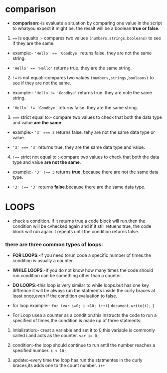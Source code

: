 
# comparison
- **comparison**:-is evaluate a situation by comparing one value in the script to whatyou expect it might be. the resalt will be a boolean:**true or false**.

1. ```==``` is equalto :- compares two values ```(numbers,strings,booleans)``` to see if they are the same.

- example:- ```'Hello' == 'Goodbye'``` retuns false. they are not the same string.

- ```'Hello' == 'Hello'``` returns true. they are the same string.

2. ```!=``` is not equal:-compares two values ```(numbers,strings,booleans)``` to see if they are not the same.

- example:- ```'Hello'!= 'Goodbye'``` returns true. they are note the same string.

- ```'Hello' != 'Goodbye'``` returns false. they are the same string.

3. ```===``` strict equal to:- compare two values to check that both the data type and value **are the same**.

- example:- ```'3' === 3``` returns false. tehy are not the same data type or value.

- ```'3' === '3'``` returns true. they are the same data type and value.

4. ```!==``` strict not equal to :-compare two values to check that both the data type and value **are not the same**.

- example:- ```'3' !== 3``` returns **true**. because there are not the same data type.

- ```'3' !== '3'``` returns **false**.because there are the same data type.


# LOOPS
- check a condition. if it returns true,a code block will run.then the condition will be cvhecked again and if it still retuens true, the code block will run again.it repeats until the condition returns false.

### there are three common types of loops:

- **FOR LOOPS**:-if you need torun code a specific number of times.the condition is usually a counter.

- **WHILE LOOPS**:-if you do not know how many times the code should run.condition can be something other than a counter.

- **DO LOOPS**:-this loop is very similar to while loops.but has one key diffrence it will be always run the statments inside the curly braces at least once,even if the condition evaluation to false.

- for loop example:- ```for (var i=0; i <10; i++){```
                           ```document.write(i);```
                           ```}```

- For Loop usea a counter as a condition.this instructs the code to run a specified of times,the condition is made up of three statments:

1. Intialization:- creat a variable and set it to 0,this variable is commonly called i.and acts as the counter.
   ```var i= 0;```

2. condition:-the loop should continue to run antil the number reaches a spesified number. ```i < 10;```

3. update:-every time the loop has run the statmentes in the curly braces,its adds one to the count number. ```i++```